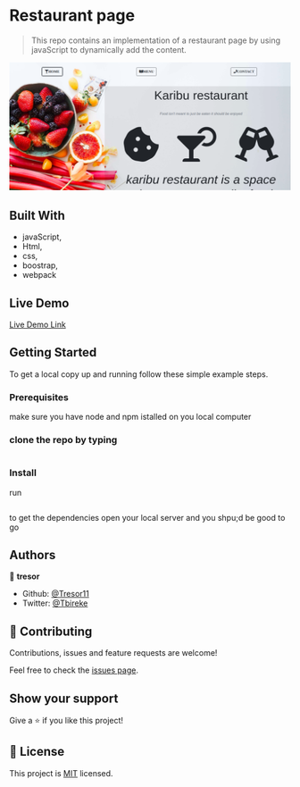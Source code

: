 # Restaurant page

> This repo contains an implementation of a restaurant page by using javaScript to dynamically add the content.

![screenshot](./shoot.png)

## Built With

- javaScript,
- Html,
- css,
- boostrap,
- webpack

## Live Demo

[Live Demo Link](https://livedemo.com)


## Getting Started

To get a local copy up and running follow these simple example steps.

### Prerequisites
make sure you have node and npm istalled on you local computer
### clone the repo by typing
```https://github.com/Tresor11/restaurant-page.git
```
### Install
run 
```npm install
```
to get the dependencies
open your local server and you shpu;d be good to go

## Authors

👤 **tresor**

- Github: [@Tresor11](https://github.com/Tresor11)
- Twitter: [@Tbireke](https://twitter.com/Tbireke)

## 🤝 Contributing

Contributions, issues and feature requests are welcome!

Feel free to check the [issues page](issues/).

## Show your support

Give a ⭐️ if you like this project!

## 📝 License

This project is [MIT](lic.url) licensed.
